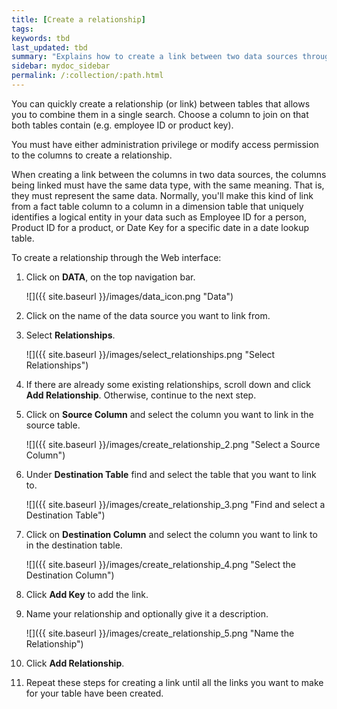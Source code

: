 ```yaml
---
title: [Create a relationship]
tags:
keywords: tbd
last_updated: tbd
summary: "Explains how to create a link between two data sources through a relationship."
sidebar: mydoc_sidebar
permalink: /:collection/:path.html
---
```

You can quickly create a relationship (or link) between tables that allows you to combine them in a single search. Choose a column to join on that both tables contain (e.g. employee ID or product key).

You must have either administration privilege or modify access permission to the columns to create a relationship.

When creating a link between the columns in two data sources, the columns being linked must have the same data type, with the same meaning. That is, they must represent the same data. Normally, you'll make this kind of link from a fact table column to a column in a dimension table that uniquely identifies a logical entity in your data such as Employee ID for a person, Product ID for a product, or Date Key for a specific date in a date lookup table.

To create a relationship through the Web interface:

1. Click on **DATA**, on the top navigation bar.

     ![]({{ site.baseurl }}/images/data_icon.png "Data")

2. Click on the name of the data source you want to link from.
3. Select **Relationships**.

     ![]({{ site.baseurl }}/images/select_relationships.png "Select Relationships")

4. If there are already some existing relationships, scroll down and click **Add Relationship**. Otherwise, continue to the next step.
5. Click on **Source Column** and select the column you want to link in the source table.

     ![]({{ site.baseurl }}/images/create_relationship_2.png "Select a Source Column")

6. Under **Destination Table** find and select the table that you want to link to.

     ![]({{ site.baseurl }}/images/create_relationship_3.png "Find and select a Destination Table")

7. Click on **Destination Column** and select the column you want to link to in the destination table.

     ![]({{ site.baseurl }}/images/create_relationship_4.png "Select the Destination Column")

8. Click **Add Key** to add the link.
9. Name your relationship and optionally give it a description.

     ![]({{ site.baseurl }}/images/create_relationship_5.png "Name the Relationship")

10.  Click **Add Relationship**.
11.  Repeat these steps for creating a link until all the links you want to make for your table have been created.
